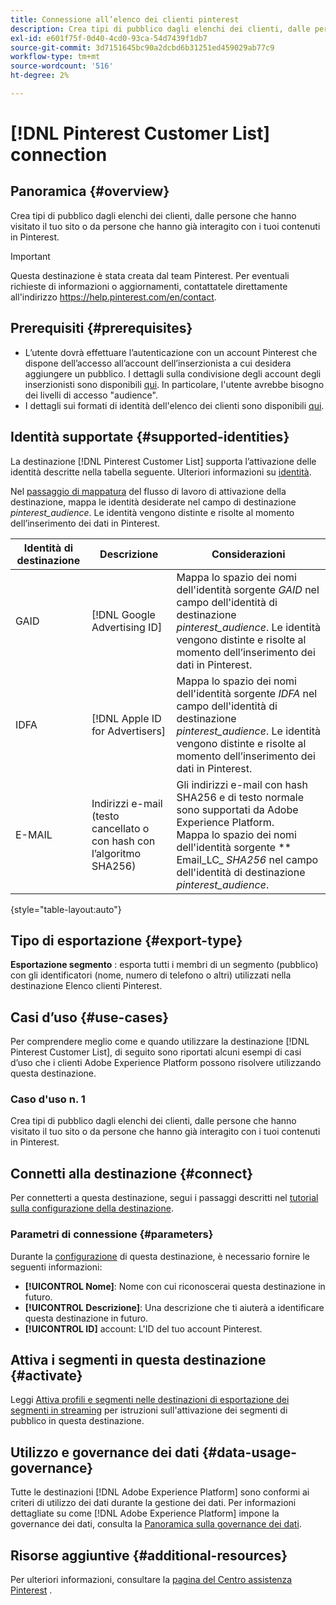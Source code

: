 ```yaml
---
title: Connessione all’elenco dei clienti pinterest
description: Crea tipi di pubblico dagli elenchi dei clienti, dalle persone che hanno visitato il tuo sito o da persone che hanno già interagito con i tuoi contenuti in Pinterest.
exl-id: e601f75f-0d40-4cd0-93ca-54d7439f1db7
source-git-commit: 3d7151645bc90a2dcbd6b31251ed459029ab77c9
workflow-type: tm+mt
source-wordcount: '516'
ht-degree: 2%

---
```


# [!DNL Pinterest Customer List] connection

## Panoramica {#overview}

Crea tipi di pubblico dagli elenchi dei clienti, dalle persone che hanno visitato il tuo sito o da persone che hanno già interagito con i tuoi contenuti in Pinterest.

>[!IMPORTANT]
>
>Questa destinazione è stata creata dal team Pinterest. Per eventuali richieste di informazioni o aggiornamenti, contattatele direttamente all&#39;indirizzo https://help.pinterest.com/en/contact.

## Prerequisiti {#prerequisites}

* L’utente dovrà effettuare l’autenticazione con un account Pinterest che dispone dell’accesso all’account dell’inserzionista a cui desidera aggiungere un pubblico. I dettagli sulla condivisione degli account degli inserzionisti sono disponibili [qui](https://help.pinterest.com/en/business/article/share-and-manage-access-to-your-ad-accounts). In particolare, l&#39;utente avrebbe bisogno dei livelli di accesso &quot;audience&quot;.
* I dettagli sui formati di identità dell&#39;elenco dei clienti sono disponibili [qui](https://help.pinterest.com/en/business/article/audience-targeting).


## Identità supportate {#supported-identities}

La destinazione [!DNL Pinterest Customer List] supporta l’attivazione delle identità descritte nella tabella seguente. Ulteriori informazioni su [identità](https://experienceleague.adobe.com/docs/experience-platform/identity/namespaces.html?lang=en#getting-started).

Nel [passaggio di mappatura](/help/destinations/ui/activate-segment-streaming-destinations.md#mapping) del flusso di lavoro di attivazione della destinazione, mappa le identità desiderate nel campo di destinazione *pinterest_audience*. Le identità vengono distinte e risolte al momento dell’inserimento dei dati in Pinterest.

| Identità di destinazione | Descrizione | Considerazioni |
|---|---|---|
| GAID | [!DNL Google Advertising ID] | Mappa lo spazio dei nomi dell&#39;identità sorgente *GAID* nel campo dell&#39;identità di destinazione *pinterest_audience*. Le identità vengono distinte e risolte al momento dell’inserimento dei dati in Pinterest. |
| IDFA | [!DNL Apple ID for Advertisers] | Mappa lo spazio dei nomi dell&#39;identità sorgente *IDFA* nel campo dell&#39;identità di destinazione *pinterest_audience*. Le identità vengono distinte e risolte al momento dell’inserimento dei dati in Pinterest. |
| E-MAIL | Indirizzi e-mail (testo cancellato o con hash con l’algoritmo SHA256) | Gli indirizzi e-mail con hash SHA256 e di testo normale sono supportati da Adobe Experience Platform. <br> Mappa lo spazio dei nomi dell&#39;identità sorgente  ** Email_LC_ *SHA256* nel campo dell&#39;identità di destinazione  *pinterest_audience*. |

{style=&quot;table-layout:auto&quot;}

## Tipo di esportazione {#export-type}

**Esportazione segmento** : esporta tutti i membri di un segmento (pubblico) con gli identificatori (nome, numero di telefono o altri) utilizzati nella destinazione Elenco clienti Pinterest.

## Casi d’uso {#use-cases}

Per comprendere meglio come e quando utilizzare la destinazione [!DNL Pinterest Customer List], di seguito sono riportati alcuni esempi di casi d’uso che i clienti Adobe Experience Platform possono risolvere utilizzando questa destinazione.


### Caso d&#39;uso n. 1

Crea tipi di pubblico dagli elenchi dei clienti, dalle persone che hanno visitato il tuo sito o da persone che hanno già interagito con i tuoi contenuti in Pinterest.

## Connetti alla destinazione {#connect}

Per connetterti a questa destinazione, segui i passaggi descritti nel [tutorial sulla configurazione della destinazione](../../ui/connect-destination.md).



### Parametri di connessione {#parameters}

Durante la [configurazione](../../ui/connect-destination.md) di questa destinazione, è necessario fornire le seguenti informazioni:

* **[!UICONTROL Nome]**: Nome con cui riconoscerai questa destinazione in futuro.
* **[!UICONTROL Descrizione]**: Una descrizione che ti aiuterà a identificare questa destinazione in futuro.
* **[!UICONTROL ID]** account: L&#39;ID del tuo account Pinterest.

## Attiva i segmenti in questa destinazione {#activate}

Leggi [Attiva profili e segmenti nelle destinazioni di esportazione dei segmenti in streaming](/help/destinations/ui/activate-segment-streaming-destinations.md) per istruzioni sull&#39;attivazione dei segmenti di pubblico in questa destinazione.

## Utilizzo e governance dei dati {#data-usage-governance}

Tutte le destinazioni [!DNL Adobe Experience Platform] sono conformi ai criteri di utilizzo dei dati durante la gestione dei dati. Per informazioni dettagliate su come [!DNL Adobe Experience Platform] impone la governance dei dati, consulta la [Panoramica sulla governance dei dati](https://experienceleague.adobe.com/docs/experience-platform/data-governance/home.html).

## Risorse aggiuntive {#additional-resources}

Per ulteriori informazioni, consultare la [pagina del Centro assistenza Pinterest](https://help.pinterest.com/en/business/article/audience-targeting) .
